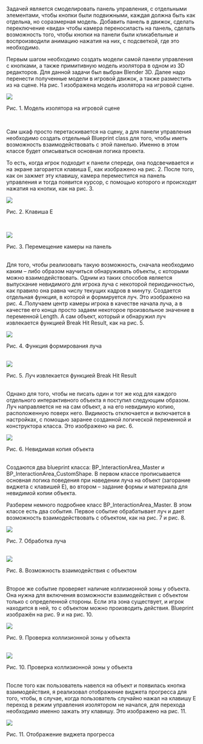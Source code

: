 <p>Задачей является смоделировать панель управления, с отдельными элементами, чтобы кнопки были подвижными, каждая должна быть как отдельна, но соразмерная модель. 
Добавить панель в движок, сделать переключение «вида» чтобы камера переносиласть на панель, сделать возможность того, чтобы кнопки на панели были кликабельные и 
воспроизводили анимацию нажатия на них, с подсветкой, где это необходимо.</p>

<p>Первым шагом необходимо создать модели самой панели управления с кнопками, а также примитивную модель изолятора в одном из 3D редакторов. Для данной задачи был выбран Blender 3D. 
Далее надо перенести полученные модели в игровой движок, а также разместить из на сцене. На рис. 1 изображена модель изолятора на игровой сцене.</p>
<p><img src="Images/Рисунок1.png"></p>
<p>Рис. 1. Модель изолятора на игровой сцене</p>
<br/>

<p>Сам шкаф просто перетаскивается на сцену, а для панели управления необходимо создать отдельный Blueprint class для того, чтобы иметь возможность взаимодействовать с этой панелью. Именно в этом классе будет описываться основная логика проекта.</p>
<p>То есть, когда игрок подходит к панели спереди, она подсвечивается и на экране загорается клавиша E, как изображено на рис. 2. После того, как он зажмет эту клавишу, камера переместится на панель управления и тогда появится курсор, с помощью которого и происходят нажатия на кнопки, как на рис. 3.</p>
<p><img src="Images/Рисунок2.png"></p>
<p>Рис. 2. Клавиша E</p>
<br/>
<p><img src="Images/Рисунок3.png"></p>
<figcaption>Рис. 3. Перемещение камеры на панель</figcaption>
<br/>

<p>Для того, чтобы реализовать такую возможность, сначала необходимо каким – либо образом научиться обнаруживать объекты, с которыми можно взаимодействовать. Одним из таких способов является выпускание невидимого для игрока луча с некоторой периодичностью, как правило она равна числу текущих кадров в минуту. Создается отдельная функция, в которой и формируется луч. Это изображено на рис. 4..Получаем центр камеры игрока в качестве начала луча, а в качестве его конца просто задаем некоторое произвольное значение в переменной Length. А сам объект, который и обнаружил луч извлекается функцией Break Hit Result, как на рис. 5.</p>
<p><img src="Images/Рисунок4.png"></p>
<figcaption>Рис. 4. Функция формирования луча</figcaption>
<br/>
<p><img src="Images/Рисунок5.png"></p>
<figcaption>Рис. 5. Луч извлекается функцией Break Hit Result</figcaption>
<br/>

<p>Однако для того, чтобы не писать один и тот же код для каждого отдельного интерактивного объекта я поступил следующим образом. Луч направляется не на сам объект, а на его невидимую копию, расположенную поверх него. Видимость отключается и включается в настройках, с помощью заранее созданной логической переменной и конструктора класса. Это изображено на рис. 6. </p>
<p><img src="Images/Рисунок6.png"></p>
<figcaption>Рис. 6. Невидимая копия объекта</figcaption>
<br/>

<p>Создаются два blueprint класса: BP_InteractionArea_Master и BP_InteractionArea_CustomShape. В первом классе прописывается основная логика поведения при наведении луча на объект (загорание виджета с клавишей E), во втором – задание формы и материала для невидимой копии объекта.</p>

<p>Разберем немного подробнее класс BP_InteractionArea_Master. В этом классе есть два события.  Первое событие обрабатывает луч и дает возможность взаимодействовать с объектом, как на рис. 7 и рис. 8.</p>
<p><img src="Images/Рисунок7.png"></p>
<figcaption>Рис. 7. Обработка луча</figcaption>
<br/>
<p><img src="Images/Рисунок8.png"></p>
<figcaption>Рис. 8. Возможность взаимодействия с объектом</figcaption>
<br/>

<p>Второе же событие проверяет наличие коллизионной зоны у объекта. Она нужна для включения возможности взаимодействия с объектом только с определенной стороны. Если эта зона существует, и игрок находится в ней, то с объектом можно производить действия. Blueprint изображён на рис. 9 и на рис. 10.</p>
<p><img src="Images/Рисунок9.png"></p>
<figcaption>Рис. 9. Проверка коллизионной зоны у объекта</figcaption>
<br/>
<p><img src="Images/Рисунок10.png"></p>
<figcaption>Рис. 10. Проверка коллизионной зоны у объекта</figcaption>
<br/>

<p>После того как пользователь навелся на объект и появилась кнопка взаимодействия, я реализовал отображение виджета прогресса для того, чтобы, в случае, когда пользователь случайно нажал на клавишу E переход в режим управления изолятором не начался, для перехода необходимо именно зажать эту клавишу. Это изображено на рис. 11.</p>
<p><img src="Images/Рисунок11.png"></p>
<figcaption>Рис. 11. Отображение виджета прогресса</figcaption>
<br/>
